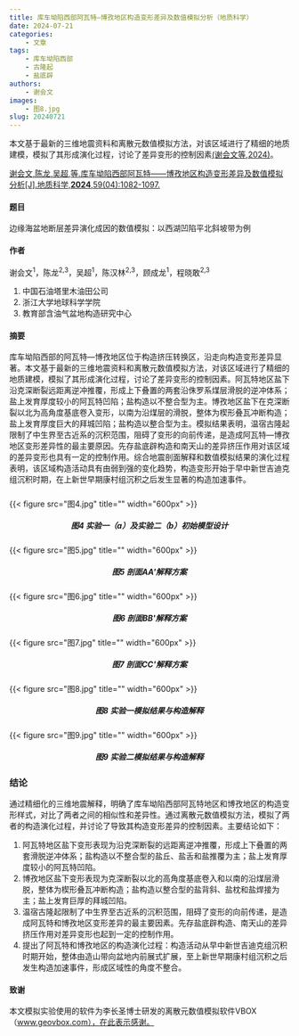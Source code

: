 ```yaml
---
title: 库车坳陷西部阿瓦特—博孜地区构造变形差异及数值模拟分析（地质科学）
date: 2024-07-21
categories:
    - 文章
tags:
    - 库车坳陷西部
    - 古隆起
    - 盐底辟
authors:
    - 谢会文
images:
    - 图8.jpg
slug: 20240721
---
```


本文基于最新的三维地震资料和离散元数值模拟方法，对该区域进行了精细的地质建模，模拟了其形成演化过程，讨论了差异变形的控制因素[(谢会文等,2024)](#refer-xie2024)。

<div id="refer-xie2024"></div>

[谢会文,陈龙,吴超,等.库车坳陷西部阿瓦特——博孜地区构造变形差异及数值模拟分析[J].地质科学,**2024**,59(04):1082-1097.](https://kns.cnki.net/kcms2/article/abstract?v=FqYZq-Q0wRRi7fujE_AssCVWBhqBabl2gCjhDlt1XjI-6be3UEAzT2tcDeae4pkOKJikbgxn9E-qfBj5-qjXNH1Hil3nmR9P6ksIWGhiutp9glhU8uTMTTSqt4EbtJV1nF-6VbTOwRqBZvsXVKxEGvnQW-Ol-Ouw&uniplatform=NZKPT)

#### 题目

边缘海盆地断层差异演化成因的数值模拟：以西湖凹陷平北斜坡带为例

#### 作者
谢会文<sup>1</sup>，陈龙<sup>2,3</sup>，吴超<sup>1</sup>，陈汉林<sup>2,3</sup>，顾成龙<sup>1</sup>，程晓敢<sup>2,3</sup>

1. 中国石油塔里木油田公司
2. 浙江大学地球科学学院
3. 教育部含油气盆地构造研究中心

#### 摘要
库车坳陷西部的阿瓦特—博孜地区位于构造挤压转换区，沿走向构造变形差异显著。本文基于最新的三维地震资料和离散元数值模拟方法，对该区域进行了精细的地质建模，模拟了其形成演化过程，讨论了差异变形的控制因素。阿瓦特地区盐下沿克深断裂远距离逆冲推覆，形成上下叠置的两套沿侏罗系煤层滑脱的逆冲体系；盐上发育厚度较小的阿瓦特凹陷；盐构造以不整合型为主。博孜地区盐下在克深断裂以北为高角度基底卷入变形，以南为沿煤层的滑脱，整体为楔形叠瓦冲断构造；盐上发育厚度巨大的拜城凹陷；盐构造以整合型为主。模拟结果表明，温宿古隆起限制了中生界至古近系的沉积范围，阻碍了变形的向前传递，是造成阿瓦特—博孜地区变形差异性的最主要原因。先存盐底辟构造和南天山的差异挤压作用对该区域的差异变形也具有一定的控制作用。综合地震剖面解释和数值模拟结果的演化过程表明，该区域构造活动具有由弱到强的变化趋势，构造变形开始于早中新世吉迪克组沉积时期，在上新世早期康村组沉积之后发生显著的构造加速事件。

<h5> </h5>
{{< figure src="图4.jpg" title="" width="600px" >}}
<center><h5>图4 实验一（a）及实验二（b）初始模型设计</h5></center>

{{< figure src="图5.jpg" title="" width="600px" >}}
<center><h5>图5 剖面AA'解释方案</h5></center>

{{< figure src="图6.jpg" title="" width="600px" >}}
<center><h5>图6 剖面BB'解释方案</h5></center>

{{< figure src="图7.jpg" title="" width="600px" >}}
<center><h5>图7 剖面CC'解释方案</h5></center>

{{< figure src="图8.jpg" title="" width="600px" >}}
<center><h5>图8 实验一模拟结果与构造解释</h5></center>

{{< figure src="图9.jpg" title="" width="600px" >}}
<center><h5>图9 实验二模拟结果与构造解释</h5></center>


### 结论

通过精细化的三维地震解释，明确了库车坳陷西部阿瓦特地区和博孜地区的构造变形样式，对比了两者之间的相似性和差异性。通过离散元数值模拟方法，模拟了两者的构造演化过程，并讨论了导致其构造变形差异的控制因素。主要结论如下：
1. 阿瓦特地区盐下变形表现为沿克深断裂的远距离逆冲推覆，形成上下叠置的两套滑脱逆冲体系；盐构造以不整合型的盐丘、盐舌和盐推覆为主；盐上发育厚度较小的阿瓦特凹陷。
2. 博孜地区盐下变形表现为克深断裂以北的高角度基底卷入和以南的沿煤层滑脱，整体为楔形叠瓦冲断构造；盐构造以整合型的盐背斜、盐枕和盐焊接为主；盐上发育巨厚的拜城凹陷。
3. 温宿古隆起限制了中生界至古近系的沉积范围，阻碍了变形的向前传递，是造成阿瓦特和博孜地区变形差异的最主要因素。先存盐底辟构造、南天山的差异挤压作用对差异变形也起到一定的控制作用。
4. 提出了阿瓦特和博孜地区的构造演化过程：构造活动从早中新世吉迪克组沉积时期开始，整体由造山带向盆地内前展式扩展，至上新世早期康村组沉积之后发生构造加速事件，形成区域性的角度不整合。


#### 致谢
本文模拟实验使用的软件为李长圣博士研发的离散元数值模拟软件VBOX（www.geovbox.com），在此表示感谢。


